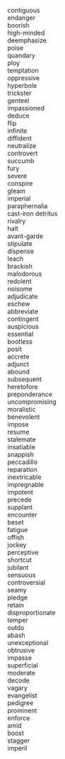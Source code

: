 contiguous  
endanger  
boorish  
high-minded  
deemphasize  
poise  
quandary  
ploy  
temptation  
oppressive  
hyperbole  
trickster  
genteel  
impassioned  
deduce  
flip  
infinite  
diffident  
neutralize  
controvert  
succumb  
fury  
severe  
conspire  
gleam  
imperial  
paraphernalia  
cast-iron
detritus  
rivalry  
halt  
avant-garde  
stipulate  
dispense  
leach  
brackish  
malodorous  
redolent  
noisome  
adjudicate  
eschew  
abbreviate  
contingent  
auspicious  
essential  
bootless  
posit  
accrete  
adjunct  
abound  
subsequent  
heretofore  
preponderance  
uncompromising  
moralistic  
benevolent  
impose  
resume  
stalemate  
insatiable  
snappish  
peccadillo  
reparation  
inextricable  
impregnable  
impotent  
precede  
supplant  
encounter  
beset  
fatigue  
offish  
jockey  
perceptive  
shortcut  
jubilant  
sensuous  
controversial  
seamy  
pledge  
retain  
disproportionate  
temper  
outdo  
abash  
unexceptional  
obtrusive  
impasse  
superficial  
moderate  
decode  
vagary  
evangelist  
pedigree  
prominent  
enforce  
amid  
boost  
stagger  
imperil  
